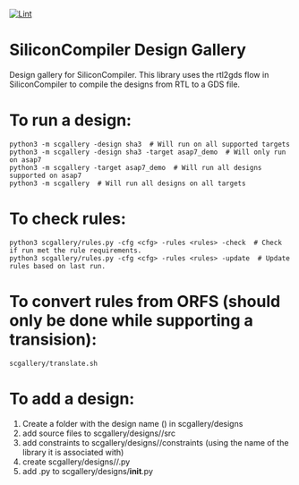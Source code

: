 [![Lint](https://github.com/siliconcompiler/scgallery/actions/workflows/lint.yml/badge.svg?branch=main)](https://github.com/siliconcompiler/scgallery/actions/workflows/lint.yml)

# SiliconCompiler Design Gallery
Design gallery for SiliconCompiler.
This library uses the rtl2gds flow in SiliconCompiler to compile the designs from RTL to a GDS file.

# To run a design:

    python3 -m scgallery -design sha3  # Will run on all supported targets
    python3 -m scgallery -design sha3 -target asap7_demo  # Will only run on asap7
    python3 -m scgallery -target asap7_demo  # Will run all designs supported on asap7
    python3 -m scgallery  # Will run all designs on all targets

# To check rules:

    python3 scgallery/rules.py -cfg <cfg> -rules <rules> -check  # Check if run met the rule requirements.
    python3 scgallery/rules.py -cfg <cfg> -rules <rules> -update  # Update rules based on last run.

# To convert rules from ORFS (should only be done while supporting a transision):

    scgallery/translate.sh

# To add a design:
1. Create a folder with the design name (<design>) in scgallery/designs
2. add source files to scgallery/designs/<design>/src
3. add constraints to scgallery/designs/<design>/constraints (using the name of the library it is associated with)
4. create scgallery/designs/<design>/<design>.py
5. add <design>.py to scgallery/designs/__init__.py
